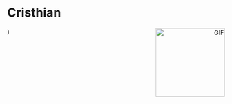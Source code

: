 # Cristhian

<!-- <img width="30px" src="https://github.com/SatYu26/SatYu26/raw/master/Assets/Hi.gif" /> -->
<a align="right" title="Music? 🎧" href="https://www.youtube.com/watch?v=34Na4j8AVgA" target="_blank">
  <img align="right" alt="GIF" height="160px" src="https://miro.medium.com/max/980/1*HubVHOjxeedL-tl3ndPHFA.gif" />
</a>

)
<!-- ![image](https://img.shields.io/badge/Python-3776AB?style=for-the-badge&logo=python&logoColor=white) -->
